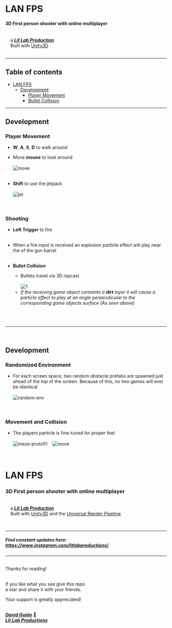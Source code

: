 # LAN FPS
  
#### 3D First person shooter with online multiplayer 
<br/>&nbsp;&nbsp;&nbsp;&nbsp;a [***Lit Lab Production***](https://www.litlabproductions.com)<br/>
&nbsp;&nbsp;&nbsp;&nbsp;Built with [Unity3D](https://github.com/Unity-Technologies) <br><br>
***

## Table of contents
- [LAN FPS](#lan-fps)
  - [Development](#development)
    - [Player Movement](#player-movement)
    - [Bullet Collision](#bullet-collision)

***

## Development 

### Player Movement
  * **W**, **A**, **S**, **D** to walk around
  * Move **mouse** to look around<br><br>
![move](https://user-images.githubusercontent.com/34845402/134239996-089da7ed-ad54-4cb5-b538-738040f9bd60.gif)
 <br><br>

  * **Shift** to use the jetpack <br><br>
![jet](https://user-images.githubusercontent.com/34845402/134240408-93de09e6-546f-40f4-9aba-cfd23483f23f.gif)
<br><br><br>

### Shooting 
  * **Left Trigger** to fire <br><br>
  * When a fire input is received an explosion particle effect will play near the of the gun barrel <br><br>

  * **Bullet Collision** 
      * Bullets travel via 3D raycast <br><br>
![1](https://user-images.githubusercontent.com/34845402/134242779-54b4e7cf-5cb8-4aa3-b9fd-a0cc5102427c.gif)
      * *If the receiving game object containts a **dirt** layer it will cause a particle effect to play at an angle perpendicular to the corresponding game objects surface (As seen above)* <br><br>
<br><br>

***
<br>

## Development

### Randomized Environment 
   * For each screen space, two random obstacle prefabs are spawned just ahead of the top of the screen. Because of this, no two games will ever be identical <br><br>
![random-env](https://user-images.githubusercontent.com/34845402/132150061-a1c6b8e2-1960-420d-baf1-f6e57a5d6166.png)<br><br><br>


### Movement and Collision 
   * The players particle is fine-tuned for proper feel <br><br>
![maze-proto01](https://user-images.githubusercontent.com/34845402/131583225-f4b54127-b7d3-4956-b6b0-6c276a81a5e4.gif) &nbsp;&nbsp;
![move](https://user-images.githubusercontent.com/34845402/132148820-e8f4f6de-0539-47b7-83ed-8ebe6bb580c9.png)<br><br><br>



















# LAN FPS

### 3D First person shooter with online multiplayer 
<br/>&nbsp;&nbsp;&nbsp;&nbsp;a [***Lit Lab Production***](https://www.litlabproductions.com)<br/>
&nbsp;&nbsp;&nbsp;&nbsp;Built with [Unity3D](https://github.com/Unity-Technologies) and the 
[Universal Render Pipeline](https://docs.unity3d.com/Packages/com.unity.render-pipelines.universal@7.1/manual/index.html)

<br>

***


##### Find constant updates here: https://www.instagram.com/litlabproductions/


***

<br/>
Thanks for reading!<br/><br/>
 
If you like what you see give this repo  
a star and share it with your friends.

Your support is greatly appreciated!<br/><br/>


[***David Guido***](https://www.litlabproductions.com/resume-view) :rocket:  
[***Lit Lab Productions***](https://www.litlabproductions.com)
<br/><br/>
